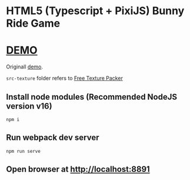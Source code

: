 # HTML5 (Typescript + PixiJS) Bunny Ride Game

# [DEMO](https://volodalexey.github.io/pixijs-bunny-ride/)

Originall [demo](https://nb-test-task-dev.web.app/).

`src-texture` folder refers to [Free Texture Packer](http://free-tex-packer.com/download/)

## Install node modules (Recommended NodeJS version v16)

```
npm i
```

## Run webpack dev server

```
npm run serve
```

## Open browser at [http://localhost:8891](http://localhost:8891)

